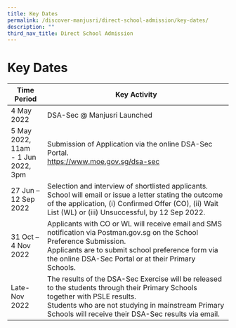 ```yaml
---
title: Key Dates
permalink: /discover-manjusri/direct-school-admission/key-dates/
description: ""
third_nav_title: Direct School Admission
---
```

# Key Dates

| Time Period         | Key Activity      |
|-------------|------------------|
| 4 May 2022                            | DSA-Sec @ Manjusri Launched                                                                                                                                                                                                                 |
| 5 May 2022, 11am<br>- 1 Jun 2022, 3pm | Submission of Application via the online DSA-Sec Portal.<br><a href="https://www.moe.gov.sg/dsa-sec" target="_blank">https://www.moe.gov.sg/dsa-sec</a>                                     |
| 27 Jun – 12 Sep 2022                  | Selection and interview of shortlisted applicants. School will email or issue a letter stating the outcome of the application, (i) Confirmed Offer (CO), (ii) Wait List (WL) or (iii) Unsuccessful, by 12 Sep 2022.                         |
| 31 Oct – 4 Nov 2022                   | Applicants with CO or WL will receive email and SMS notification via Postman.gov.sg on the School Preference Submission.<br>Applicants are to submit school preference form via the online DSA-Sec Portal or at their Primary Schools.      |
| Late-Nov 2022                         | The results of the DSA-Sec Exercise will be released to the students through their Primary Schools together with PSLE results.<br>Students who are not studying in mainstream Primary Schools will receive their DSA-Sec results via email. |